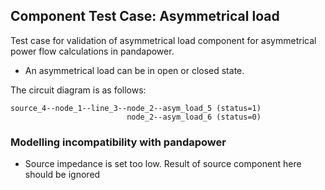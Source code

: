 <!--
SPDX-FileCopyrightText: Contributors to the Power Grid Model project <powergridmodel@lfenergy.org>

SPDX-License-Identifier: MPL-2.0
-->

## Component Test Case: Asymmetrical load

Test case for validation of asymmetrical load component for asymmetrical power flow calculations in pandapower.

- An asymmetrical load can be in open or closed state.

The circuit diagram is as follows:

```
source_4--node_1--line_3--node_2--asym_load_5 (status=1)
                          node_2--asym_load_6 (status=0)
```

### Modelling incompatibility with pandapower

- Source impedance is set too low. Result of source component here should be ignored
